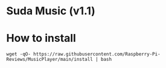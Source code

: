 # Suda Music (v1.1)

# How to install
`wget -qO- https://raw.githubusercontent.com/Raspberry-Pi-Reviews/MusicPlayer/main/install | bash`
